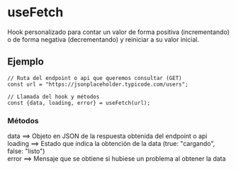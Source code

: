 # useFetch

Hook personalizado para contar un valor de forma positiva (incrementando) o de forma negativa (decrementando) y reiniciar a su valor inicial.

## Ejemplo

```
// Ruta del endpoint o api que queremos consultar (GET)
const url = "https://jsonplaceholder.typicode.com/users";

// Llamada del hook y métodos
const {data, loading, error} = useFetch(url);

```

### Métodos
data  ==>  Objeto en JSON de la respuesta obtenida del endpoint o api  
loading  ==>  Estado que indica la obtención de la data (true: "cargando", false: "listo")  
error  ==>  Mensaje que se obtiene si hubiese un problema al obtener la data